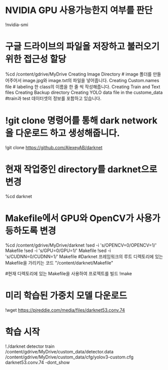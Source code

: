 
#  NVIDIA GPU 사용가능한지 여부를 판단
!nvidia-smi  
# 구글 드라이브의 파일을 저장하고 불러오기 위한 접근성 할당
%cd /content/gdrive/MyDrive
Creating Image Directory  # image 폴더를 만들어주어서 image.jpg와 image.txt의 파일을 넣어줍니다.
Creating Custom.names file # labeling 한 class의 이름을 한 줄 씩 작성해줍니다. 
Creating Train and Text files
Creating Backup directory
Creating YOLO data file in the custome_data  #train과 test 데이터셋의 정보를 포함하고 있습니다.
# !git clone 명령어를 통해 dark network을 다운로드 하고 생성해줍니다.
!git clone https://github.com/AlexeyAB/darknet
# 현재 작업중인 directory를 darknet으로 변경
%cd darknet


# Makefile에서 GPU와 OpenCV가 사용가등하도록 변경
%cd /content/gdrive/MyDrive/darknet
!sed -i 's/OPENCV=0/OPENCV=1/' Makefile
!sed -i 's/GPU=0/GPU=1/' Makefile
!sed -i 's/CUDNN=0/CUDNN=1/' Makefile
#Darknet 프레임워크의 루트 디렉토리에 있는 Makefile을 가리키는 코드
"/content/darknet/Makefile"

#현재 디렉토리에 있는 Makefile을 사용하여 프로젝트를 빌드
!make

# 미리 학습된 가중치 모델 다운로드
!wget https://pjreddie.com/media/files/darknet53.conv.74

# 학습 시작
!./darknet detector train /content/gdrive/MyDrive/custom_data/detector.data /content/gdrive/MyDrive/custom_data/cfg/yolov3-custom.cfg darknet53.conv.74 -dont_show

